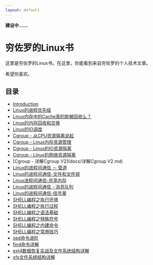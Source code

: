 ```yaml
---
layout: default
---
```


**建设中......**

# 穷佐罗的Linux书

这里是穷佐罗的Linux书。在这里，你能看到来自穷佐罗的个人技术文章。

希望你喜欢。

## 目录

* [Introduction](docs/books/README.md)
* [Linux的进程优先级](docs/books/linuxde-jin-cheng-you-xian-ji.md)
* [Linux内存中的Cache真的能被回收么？](docs/books/linuxnei-cun-zhong-de-cache-zhen-de-neng-bei-hui-shou-yao-ff1f.md)
* [Linux的内存回收和交换](docs/books/linuxde_nei_cun_hui_shou_he_jiao_huan.md)
* [Linux的IO调度](docs/books/linuxde-io-diao-du.md)
* [Cgroup - 从CPU资源隔离说起](docs/books/cgroup_linux_cpu_control_group.md)
* [Cgroup - Linux内存资源管理](docs/books/cgroup_linux_memory_control_group.md)
* [Cgroup - Linux的IO资源隔离](docs/books/cgroup-linuxde-io-zi-yuan-ge-li.md)
* [Cgroup - Linux的网络资源隔离](docs/books/cgroup_linux_network_control_group.md)
* [Cgroup - 详解Cgroup V2](docs/详解Cgroup V2.md)
* [Linux的进程间通信 － 管道](docs/books/linuxde-jin-cheng-jian-tong-xin-guan-dao.md)
* [Linux的进程间通信-文件和文件锁](docs/books/linuxde-jin-cheng-jian-tong-4fe1-wen-jian-he-wen-jian-suo.md)
* [Linux进程间通信-共享内存](docs/books/linuxjin-cheng-jian-tong-4fe1-gong-xiang-nei-cun.md)
* [Linux的进程间通信 - 消息队列](docs/books/linuxde-jin-cheng-jian-tong-xin-xiao-xi-dui-lie.md)
* [Linux的进程间通信-信号量](docs/books/linuxde-jin-cheng-jian-tong-4fe1-xin-hao-liang.md)
* [SHELL编程之执行环境](docs/books/shellbian-cheng-zhi-zhi-xing-huan-jing.md)
* [SHELL编程之执行过程](docs/books/shellbian-cheng-zhi-zhi-xing-guo-cheng.md)
* [SHELL编程之语法基础](docs/books/shellbian-cheng-zhi-yu-fa-ji-chu.md)
* [SHELL编程之特殊符号](docs/books/shellbian-cheng-zhi-te-shu-fu-hao.md)
* [SHELL编程之内建命令](docs/books/shellbian-cheng-zhi-nei-jian-ming-ling.md)
* [SHELL编程之常用技巧](docs/books/shellbian-cheng-zhi-chang-yong-ji-qiao.md)
* [sed命令进阶](docs/books/sedming-ling-jin-jie.md)
* [find命令详解](docs/books/findming-ling-xiang-jie.md)
* [ext4数据恢复实战及文件系统结构详解](docs/ext4/ext4.md)
* [xfs文件系统结构详解](docs/xfs/XFS文件系统结构.md)

